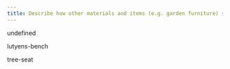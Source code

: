 ```yaml
---
title: Describe how other materials and items (e.g. garden furniture) should be selected and used to ensure that a design is cohesive.
---
```



undefined


lutyens-bench

tree-seat
